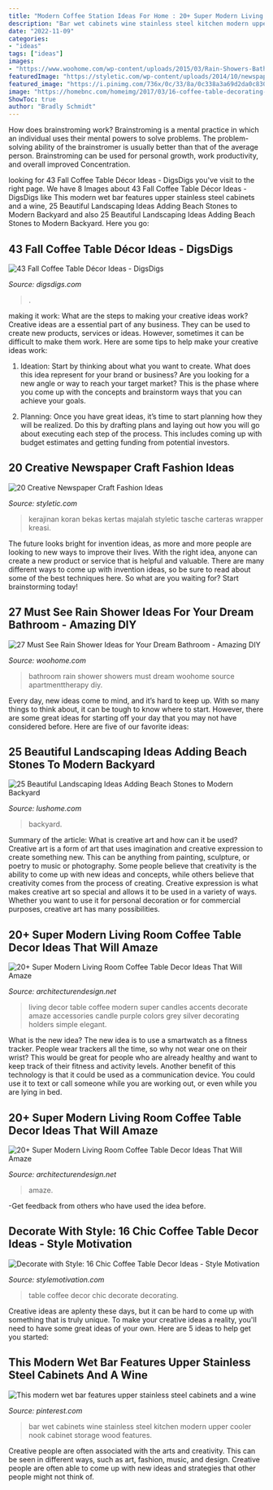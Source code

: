 ```yaml
---
title: "Modern Coffee Station Ideas For Home : 20+ Super Modern Living Room Coffee Table Decor Ideas That Will Amaze"
description: "Bar wet cabinets wine stainless steel kitchen modern upper cooler nook cabinet storage wood features"
date: "2022-11-09"
categories:
- "ideas"
tags: ["ideas"]
images:
- "https://www.woohome.com/wp-content/uploads/2015/03/Rain-Showers-Bathroom-ideas-woohome-10.jpg"
featuredImage: "https://styletic.com/wp-content/uploads/2014/10/newspaper-craft-fashion-ideas/19-creative-newspaper-craft-fashion-ideas.jpg"
featured_image: "https://i.pinimg.com/736x/0c/33/8a/0c338a3a69d2da0c8304c75719204552--stainless-steel-cabinets-wine-design.jpg"
image: "https://homebnc.com/homeimg/2017/03/16-coffee-table-decorating-ideas-homebnc.jpg"
ShowToc: true
author: "Bradly Schmidt"
---
```



How does brainstroming work?
Brainstroming is a mental practice in which an individual uses their mental powers to solve problems. The problem-solving ability of the brainstromer is usually better than that of the average person. Brainstroming can be used for personal growth, work productivity, and overall improved Concentration.

	

		
looking for 43 Fall Coffee Table Décor Ideas - DigsDigs you've visit to the right page. We have 8 Images about 43 Fall Coffee Table Décor Ideas - DigsDigs like This modern wet bar features upper stainless steel cabinets and a wine, 25 Beautiful Landscaping Ideas Adding Beach Stones to Modern Backyard and also 25 Beautiful Landscaping Ideas Adding Beach Stones to Modern Backyard. Here you go:
		
    
## 43 Fall Coffee Table Décor Ideas - DigsDigs

<img loading=lazy src="https://www.digsdigs.com/photos/fall-coffee-table-decor-ideas-22.jpg" onerror="this.onerror=null;this.src='https://tse4.mm.bing.net/th?id=OIP.wHo2zaSx7loF13Lp9Z1zTwHaJ4&amp;pid=15.1';" alt="43 Fall Coffee Table Décor Ideas - DigsDigs">

_Source: digsdigs.com_

>. 

	

making it work: What are the steps to making your creative ideas work?
Creative ideas are a essential part of any business. They can be used to create new products, services or ideas. However, sometimes it can be difficult to make them work. Here are some tips to help make your creative ideas work:
1. Ideation: Start by thinking about what you want to create. What does this idea represent for your brand or business? Are you looking for a new angle or way to reach your target market? This is the phase where you come up with the concepts and brainstorm ways that you can achieve your goals.

2. Planning: Once you have great ideas, it’s time to start planning how they will be realized. Do this by drafting plans and laying out how you will go about executing each step of the process. This includes coming up with budget estimates and getting funding from potential investors.


    
## 20 Creative Newspaper Craft Fashion Ideas

<img loading=lazy src="https://styletic.com/wp-content/uploads/2014/10/newspaper-craft-fashion-ideas/19-creative-newspaper-craft-fashion-ideas.jpg" onerror="this.onerror=null;this.src='https://tse2.mm.bing.net/th?id=OIP.cZl0NKbrOWcZj5rdYlbSJwHaJ4&amp;pid=15.1';" alt="20 Creative Newspaper Craft Fashion Ideas">

_Source: styletic.com_

>kerajinan koran bekas kertas majalah styletic tasche carteras wrapper kreasi. 

	

The future looks bright for invention ideas, as more and more people are looking to new ways to improve their lives. With the right idea, anyone can create a new product or service that is helpful and valuable. There are many different ways to come up with invention ideas, so be sure to read about some of the best techniques here. So what are you waiting for? Start brainstorming today!

    
## 27 Must See Rain Shower Ideas For Your Dream Bathroom - Amazing DIY

<img loading=lazy src="https://www.woohome.com/wp-content/uploads/2015/03/Rain-Showers-Bathroom-ideas-woohome-10.jpg" onerror="this.onerror=null;this.src='https://tse4.mm.bing.net/th?id=OIP.MQvnLfcK7LCd6AXPWxkEogHaLO&amp;pid=15.1';" alt="27 Must See Rain Shower Ideas for Your Dream Bathroom - Amazing DIY">

_Source: woohome.com_

>bathroom rain shower showers must dream woohome source apartmenttherapy diy. 

	

Every day, new ideas come to mind, and it’s hard to keep up. With so many things to think about, it can be tough to know where to start. However, there are some great ideas for starting off your day that you may not have considered before. Here are five of our favorite ideas: 

    
## 25 Beautiful Landscaping Ideas Adding Beach Stones To Modern Backyard

<img loading=lazy src="https://www.lushome.com/wp-content/uploads/2013/05/backyard-landscaping-ideas-beach-pebbles-20.jpg" onerror="this.onerror=null;this.src='https://tse2.mm.bing.net/th?id=OIP.hCns98IPVzAenrWYzsgTHgAAAA&amp;pid=15.1';" alt="25 Beautiful Landscaping Ideas Adding Beach Stones to Modern Backyard">

_Source: lushome.com_

>backyard. 

	

Summary of the article: What is creative art and how can it be used?
Creative art is a form of art that uses imagination and creative expression to create something new. This can be anything from painting, sculpture, or poetry to music or photography. Some people believe that creativity is the ability to come up with new ideas and concepts, while others believe that creativity comes from the process of creating. Creative expression is what makes creative art so special and allows it to be used in a variety of ways. Whether you want to use it for personal decoration or for commercial purposes, creative art has many possibilities.

    
## 20+ Super Modern Living Room Coffee Table Decor Ideas That Will Amaze

<img loading=lazy src="http://cdn.architecturendesign.net/wp-content/uploads/2015/11/AD-02-elegant-living-room-home-decor.jpg" onerror="this.onerror=null;this.src='https://tse4.mm.bing.net/th?id=OIP.kD53pdQntZJdHtcSxpALUgHaLH&amp;pid=15.1';" alt="20+ Super Modern Living Room Coffee Table Decor Ideas That Will Amaze">

_Source: architecturendesign.net_

>living decor table coffee modern super candles accents decorate amaze accessories candle purple colors grey silver decorating holders simple elegant. 

	

What is the new idea?
The new idea is to use a smartwatch as a fitness tracker. People wear trackers all the time, so why not wear one on their wrist? This would be great for people who are already healthy and want to keep track of their fitness and activity levels. Another benefit of this technology is that it could be used as a communication device. You could use it to text or call someone while you are working out, or even while you are lying in bed.

    
## 20+ Super Modern Living Room Coffee Table Decor Ideas That Will Amaze

<img loading=lazy src="https://cdn.architecturendesign.net/wp-content/uploads/2015/11/AD-08-best-coffee-table-decor-ideas.jpg" onerror="this.onerror=null;this.src='https://tse3.mm.bing.net/th?id=OIP.K7OhAxHTADx0yHzbMnSYjQHaLJ&amp;pid=15.1';" alt="20+ Super Modern Living Room Coffee Table Decor Ideas That Will Amaze">

_Source: architecturendesign.net_

>amaze. 

	

-Get feedback from others who have used the idea before.

    
## Decorate With Style: 16 Chic Coffee Table Decor Ideas - Style Motivation

<img loading=lazy src="https://homebnc.com/homeimg/2017/03/16-coffee-table-decorating-ideas-homebnc.jpg" onerror="this.onerror=null;this.src='https://tse2.mm.bing.net/th?id=OIP.JwY705J54uuF79wVuBcFwgHaJZ&amp;pid=15.1';" alt="Decorate with Style: 16 Chic Coffee Table Decor Ideas - Style Motivation">

_Source: stylemotivation.com_

>table coffee decor chic decorate decorating. 

	

Creative ideas are aplenty these days, but it can be hard to come up with something that is truly unique. To make your creative ideas a reality, you'll need to have some great ideas of your own. Here are 5 ideas to help get you started: 

    
## This Modern Wet Bar Features Upper Stainless Steel Cabinets And A Wine

<img loading=lazy src="https://i.pinimg.com/736x/0c/33/8a/0c338a3a69d2da0c8304c75719204552--stainless-steel-cabinets-wine-design.jpg" onerror="this.onerror=null;this.src='https://tse4.mm.bing.net/th?id=OIP.y_qcszG6DAuVGXUZjFyuugHaKf&amp;pid=15.1';" alt="This modern wet bar features upper stainless steel cabinets and a wine">

_Source: pinterest.com_

>bar wet cabinets wine stainless steel kitchen modern upper cooler nook cabinet storage wood features. 

	

Creative people are often associated with the arts and creativity. This can be seen in different ways, such as art, fashion, music, and design. Creative people are often able to come up with new ideas and strategies that other people might not think of.

